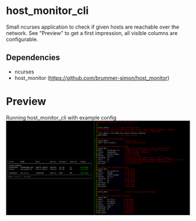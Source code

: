 # host_monitor_cli
Small ncurses application to check if given hosts are reachable over the network. 
See "Preview" to get a first impression, all visible columns are configurable. 

## Dependencies
- ncurses
- host_monitor (https://github.com/brummer-simon/host_monitor)

# Preview
Running host_monitor_cli with example config
![running host_monitor_cli with example config](https://raw.githubusercontent.com/brummer-simon/host_monitor_cli/master/img/host_monitor_cli.png)
